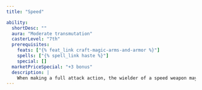 ```yaml
---
title: "Speed"

ability:
  shortDesc: ""
  aura: "Moderate transmutation"
  casterLevel: "7th"
  prerequisites:
    feats: ["{% feat_link craft-magic-arms-and-armor %}"]
    spells: ["{% spell_link haste %}"]
    special: []
  marketPriceSpecial: "+3 bonus"
  description: |
    When making a full attack action, the wielder of a speed weapon may make one extra attack with it. The attack uses the wielder's full base attack bonus, plus any modifiers appropriate to the situation. (This benefit is not cumulative with similar effects, such as a {% spell_link haste %} spell.)
---
```


